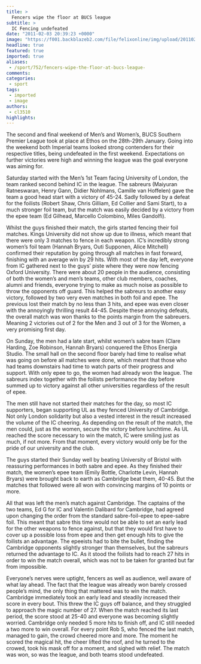 ```yaml
---
title: >
  Fencers wipe the floor at BUCS league
subtitle: >
  IC Fencing undefeated
date: "2011-02-03 20:39:23 +0000"
image: "https://f001.backblazeb2.com/file/felixonline/img/upload/201102032037-ks607-etretret.jpg"
headline: true
featured: true
imported: true
aliases:
 - /sport/752/fencers-wipe-the-floor-at-bucs-league-
comments:
categories:
 - sport
tags:
 - imported
 - image
authors:
 - cl3510
highlights:
---
```


The second and final weekend of Men’s and Women’s, BUCS Southern Premier League took at place at Ethos on the 28th-29th January. Going into the weekend both Imperial teams looked strong contenders for their respective titles, being undefeated in the first weekend. Expectations on further victories were high and winning the league was the goal everyone was aiming for.

Saturday started with the Men’s 1st Team facing University of London, the team ranked second behind IC in the league. The sabreurs (Maiyuran Ratneswaran, Henry Gann, Didier Nohlmans, Camille van Hoffelen) gave the team a good head start with a victory of 45-24. Sadly followed by a defeat for the foilists (Robert Shaw, Chris Gilliam, Ed Collier and Sami Start), to a much stronger foil team, but the match was easily decided by a victory from the epee team (Ed Gilhead, Marcello Colombino, Miles Gandolfi).

Whilst the guys finished their match, the girls started fencing their foil matches. Kings University did not show up due to illness, which meant that there were only 3 matches to fence in each weapon. IC’s incredibly strong women’s foil team (Hannah Bryars, Outi Supponen, Alice Mitchell) confirmed their reputation by going through all matches in fast forward, finishing with an average win by 29 hits. With most of the day left, everyone from IC gathered next to the guys’ piste where they were now fencing Oxford University. There were about 20 people in the audience, consisting of both the women’s and men’s teams, other club members, coaches, alumni and friends, everyone trying to make as much noise as possible to throw the opponents off guard. This helped the sabreurs to another easy victory, followed by two very even matches in both foil and epee. The previous lost their match by no less than 3 hits, and epee was even closer with the annoyingly thrilling result 44-45. Despite these annoying defeats, the overall match was won thanks to the points margin from the sabreuers. Meaning 2 victories out of 2 for the Men and 3 out of 3 for the Women, a very promising first day.

On Sunday, the men had a late start, whilst women’s sabre team (Clare Harding, Zoe Robinson, Hannah Bryars) conquered the Ethos Energia Studio. The small hall on the second floor barely had time to realise what was going on before all matches were done, which meant that those who had teams downstairs had time to watch parts of their progress and support. With only epee to go, the women had already won the league. The sabreurs index together with the foilists performance the day before summed up to victory against all other universities regardless of the result of epee.

The men still have not started their matches for the day, so most IC supporters, began supporting UL as they fenced University of Cambridge. Not only London solidarity but also a vested interest in the result increased the volume of the IC cheering. As depending on the result of the match, the men could, just as the women, secure the victory before lunchtime. As UL reached the score necessary to win the match, IC were smiling just as much, if not more. From that moment, every victory would only be for the pride of our university and the club.

The guys started their Sunday well by beating University of Bristol with reassuring performances in both sabre and epee. As they finished their match, the women’s epee team (Emily Bottle, Charlotte Levin, Hannah Bryars) were brought back to earth as Cambridge beat them, 40-45. But the matches that followed were all won with convincing margins of 10 points or more.

All that was left the men’s match against Cambridge. The captains of the two teams, Ed G for IC and Valentin Dalibard for Cambridge, had agreed upon changing the order from the standard sabre-foil-epee to epee-sabre foil. This meant that sabre this time would not be able to set an early lead for the other weapons to fence against, but that they would first have to cover up a possible loss from epee and then get enough hits to give the foilists an advantage. The epeeists had to bite the bullet, finding the Cambridge opponents slightly stronger than themselves, but the sabreurs returned the advantage to IC. As it stood the foilists had to reach 27 hits in order to win the match overall, which was not to be taken for granted but far from impossible.

Everyone’s nerves were uptight, fencers as well as audience, well aware of what lay ahead. The fact that the league was already won barely crossed people’s mind, the only thing that mattered was to win the match. Cambridge immediately took an early lead and steadily increased their score in every bout. This threw the IC guys off balance, and they struggled to approach the magic number of 27. When the match reached its last period, the score stood at 25-40 and everyone was becoming slightly worried. Cambridge only needed 5 more hits to finish off, and IC still needed a two more to win overall. For every point Rob S, who fenced the last match, managed to gain, the crowd cheered more and more. The moment he scored the magical hit, the cheer lifted the roof, and he turned to the crowed, took his mask off for a moment, and sighed with relief. The match was won, so was the league, and both teams stood undefeated.
